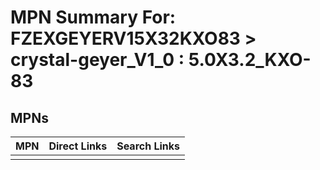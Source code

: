 



# MPN Summary For: FZEXGEYERV15X32KXO83 > crystal-geyer_V1_0 : 5.0X3.2_KXO-83

## MPNs
  

|MPN|Direct Links|Search Links|
| :--- | :--- | :--- |
||||
